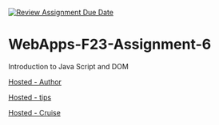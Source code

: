 [![Review Assignment Due Date](https://classroom.github.com/assets/deadline-readme-button-24ddc0f5d75046c5622901739e7c5dd533143b0c8e959d652212380cedb1ea36.svg)](https://classroom.github.com/a/b9NC0g7h)
# WebApps-F23-Assignment-6
Introduction to Java Script and DOM

[Hosted - Author](https://44-563-webapps-f23.github.io/44563-webapps-f23-assignment6-Sreejavasa/author.html)

[Hosted - tips](https://44-563-webapps-f23.github.io/44563-webapps-f23-assignment6-Sreejavasa/tips.html)

[Hosted - Cruise](https://44-563-webapps-f23.github.io/44563-webapps-f23-assignment6-Sreejavasa/cruise.html?)

